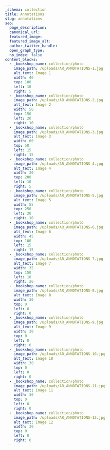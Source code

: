 ```yaml
---
_schema: collection
title: Annotations
slug: annotations
seo:
  page_description:
  canonical_url:
  featured_image:
  featured_image_alt:
  author_twitter_handle:
  open_graph_type:
  no_index: false
content_blocks:
  - _bookshop_name: collection/photo
    image_path: /uploads/AR_ANNOTATIONS-1.jpg
    alt_text: Image 1
    width: 40
    top: 100
    left: 10
    right: 5
  - _bookshop_name: collection/photo
    image_path: /uploads/AR_ANNOTATIONS-2.jpg
    alt_text: Image 2
    width: 50
    top: 150
    left: 20
    right: 10
  - _bookshop_name: collection/photo
    image_path: /uploads/AR_ANNOTATIONS-3.jpg
    alt_text: Image 3
    width: 60
    top: 50
    left: 15
    right: 15
  - _bookshop_name: collection/photo
    image_path: /uploads/AR_ANNOTATIONS-4.jpg
    alt_text: Image 4
    width: 30
    top: 200
    left: 10
    right: 5
  - _bookshop_name: collection/photo
    image_path: /uploads/AR_ANNOTATIONS-5.jpg
    alt_text: Image 5
    width: 55
    top: 250
    left: 20
    right: 10
  - _bookshop_name: collection/photo
    image_path: /uploads/AR_ANNOTATIONS-6.jpg
    alt_text: Image 6
    width: 45
    top: 100
    left: 15
    right: 15
  - _bookshop_name: collection/photo
    image_path: /uploads/AR_ANNOTATIONS-7.jpg
    alt_text: Image 7
    width: 35
    top: 150
    left: 10
    right: 20
  - _bookshop_name: collection/photo
    image_path: /uploads/AR_ANNOTATIONS-8.jpg
    alt_text: Image 8
    width: 30
    top: 0
    left: 0
    right: 0
  - _bookshop_name: collection/photo
    image_path: /uploads/AR_ANNOTATIONS-9.jpg
    alt_text: Image 9
    width: 30
    top: 0
    left: 0
    right: 0
  - _bookshop_name: collection/photo
    image_path: /uploads/AR_ANNOTATIONS-10.jpg
    alt_text: Image 10
    width: 30
    top: 0
    left: 0
    right: 0
  - _bookshop_name: collection/photo
    image_path: /uploads/AR_ANNOTATIONS-11.jpg
    alt_text: Image 11
    width: 30
    top: 0
    left: 0
    right: 0
  - _bookshop_name: collection/photo
    image_path: /uploads/AR_ANNOTATIONS-12.jpg
    alt_text: Image 12
    width: 30
    top: 0
    left: 0
    right: 0
---
```

